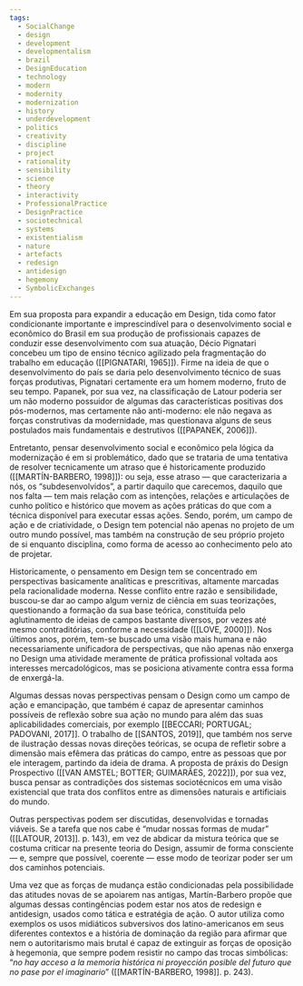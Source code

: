 ```yaml
---
tags:
  - SocialChange
  - design
  - development
  - developmentalism
  - brazil
  - DesignEducation
  - technology
  - modern
  - modernity
  - modernization
  - history
  - underdevelopment
  - politics
  - creativity
  - discipline
  - project
  - rationality
  - sensibility
  - science
  - theory
  - interactivity
  - ProfessionalPractice
  - DesignPractice
  - sociotechnical
  - systems
  - existentialism
  - nature
  - artefacts
  - redesign
  - antidesign
  - hegemony
  - SymbolicExchanges
---
```

Em sua proposta para expandir a educação em Design, tida como fator condicionante importante e imprescindível para o desenvolvimento social e econômico do Brasil em sua produção de profissionais capazes de conduzir esse desenvolvimento com sua atuação, Décio Pignatari concebeu um tipo de ensino técnico agilizado pela fragmentação do trabalho em educação ([[PIGNATARI, 1965]]). Firme na ideia de que o desenvolvimento do país se daria pelo desenvolvimento técnico de suas forças produtivas, Pignatari certamente era um homem moderno, fruto de seu tempo. Papanek, por sua vez, na classificação de Latour poderia ser um não moderno possuidor de algumas das características positivas dos pós-modernos, mas certamente não anti-moderno: ele não negava as forças construtivas da modernidade, mas questionava alguns de seus postulados mais fundamentais e destrutivos ([[PAPANEK, 2006]]).

Entretanto, pensar desenvolvimento social e econômico pela lógica da modernização é em si problemático, dado que se trataria de uma tentativa de resolver tecnicamente um atraso que é historicamente produzido ([[MARTÍN-BARBERO, 1998]]): ou seja, esse atraso — que caracterizaria a nós, os “subdesenvolvidos”, a partir daquilo que carecemos, daquilo que nos falta — tem mais relação com as intenções, relações e articulações de cunho político e histórico que movem as ações práticas do que com a técnica disponível para executar essas ações. Sendo, porém, um campo de ação e de criatividade, o Design tem potencial não apenas no projeto de um outro mundo possível, mas também na construção de seu próprio projeto de si enquanto disciplina, como forma de acesso ao conhecimento pelo ato de projetar.

Historicamente, o pensamento em Design tem se concentrado em perspectivas basicamente analíticas e prescritivas, altamente marcadas pela racionalidade moderna. Nesse conflito entre razão e sensibilidade, buscou-se dar ao campo algum verniz de ciência em suas teorizações, questionando a formação da sua base teórica, constituída pelo aglutinamento de ideias de campos bastante diversos, por vezes até mesmo contraditórias, conforme a necessidade ([[LOVE, 2000]]). Nos últimos anos, porém, tem-se buscado uma visão mais humana e não necessariamente unificadora de perspectivas, que não apenas não enxerga no Design uma atividade meramente de prática profissional voltada aos interesses mercadológicos, mas se posiciona ativamente contra essa forma de enxergá-la. 

Algumas dessas novas perspectivas pensam o Design como um campo de ação e emancipação, que também é capaz de apresentar caminhos possíveis de reflexão sobre sua ação no mundo para além das suas aplicabilidades comerciais, por exemplo [[BECCARI; PORTUGAL; PADOVANI, 2017]]. O trabalho de [[SANTOS, 2019]], que também nos serve de ilustração dessas novas direções teóricas, se ocupa de refletir sobre a dimensão mais efêmera das práticas do campo, entre as pessoas que por ele interagem, partindo da ideia de drama. A proposta de práxis do Design Prospectivo ([[VAN AMSTEL; BOTTER; GUIMARÃES, 2022]]), por sua vez, busca pensar as contradições dos sistemas sociotécnicos em uma visão existencial que trata dos conflitos entre as dimensões naturais e artificiais do mundo.

Outras perspectivas podem ser discutidas, desenvolvidas e tornadas viáveis. Se a tarefa que nos cabe é “mudar nossas formas de mudar” ([[LATOUR, 2013]]. p. 143), em vez de abdicar da mistura teórica que se costuma criticar na presente teoria do Design, assumir de forma consciente — e, sempre que possível, coerente — esse modo de teorizar poder ser um dos caminhos potenciais.

Uma vez que as forças de mudança estão condicionadas pela possibilidade das atitudes novas de se apoiarem nas antigas, Martín-Barbero propõe que algumas dessas contingências podem estar nos atos de redesign e antidesign, usados como tática e estratégia de ação. O autor utiliza como exemplos os usos midiáticos subversivos dos latino-americanos em seus diferentes contextos e a história de dominação da região para afirmar que nem o autoritarismo mais brutal é capaz de extinguir as forças de oposição à hegemonia, que sempre podem resistir no campo das trocas simbólicas: “_no hay acceso a la memoria histórica ni proyección posible del futuro que no pase por el imaginario_” ([[MARTÍN-BARBERO, 1998]]. p. 243).